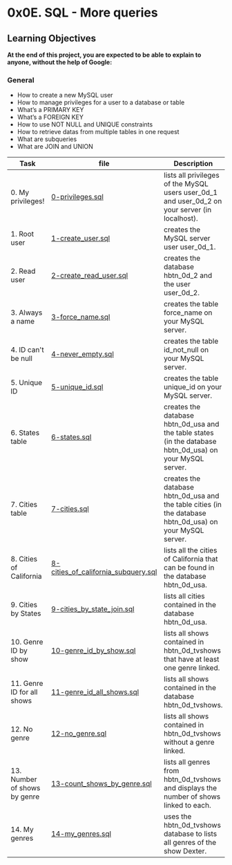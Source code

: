 # 0x0E. SQL - More queries

## Learning Objectives

**At the end of this project, you are expected to be able to explain to anyone, without the help of Google:**

### General

- How to create a new MySQL user
- How to manage privileges for a user to a database or table
- What’s a PRIMARY KEY
- What’s a FOREIGN KEY
- How to use NOT NULL and UNIQUE constraints
- How to retrieve datas from multiple tables in one request
- What are subqueries
- What are JOIN and UNION

| Task | file | Description |
|------|------|-------------|
| 0. My privileges! | [0-privileges.sql](https://github.com/SHEFOO10/alx-higher_level_programming/tree/main/0x0D-SQL_introduction/1-create_database_if_missing.sql) | lists all privileges of the MySQL users user_0d_1 and user_0d_2 on your server (in localhost). |
| 1. Root user | [1-create_user.sql](https://github.com/SHEFOO10/alx-higher_level_programming/tree/main/0x0D-SQL_introduction/1-create_user.sql) | creates the MySQL server user user_0d_1. |
| 2. Read user | [2-create_read_user.sql](https://github.com/SHEFOO10/alx-higher_level_programming/tree/main/0x0D-SQL_introduction/2-create_read_user.sql) | creates the database hbtn_0d_2 and the user user_0d_2. |
| 3. Always a name | [3-force_name.sql](https://github.com/SHEFOO10/alx-higher_level_programming/tree/main/0x0D-SQL_introduction/3-force_name.sql) | creates the table force_name on your MySQL server.|
| 4. ID can't be null | [4-never_empty.sql](https://github.com/SHEFOO10/alx-higher_level_programming/tree/main/0x0D-SQL_introduction/4-never_empty.sql) | creates the table id_not_null on your MySQL server.|
| 5. Unique ID | [5-unique_id.sql](https://github.com/SHEFOO10/alx-higher_level_programming/tree/main/0x0D-SQL_introduction/5-unique_id.sql) | creates the table unique_id on your MySQL server.|
| 6. States table | [6-states.sql](https://github.com/SHEFOO10/alx-higher_level_programming/tree/main/0x0D-SQL_introduction/6-states.sql) | creates the database hbtn_0d_usa and the table states (in the database hbtn_0d_usa) on your MySQL server. |
| 7. Cities table | [7-cities.sql](https://github.com/SHEFOO10/alx-higher_level_programming/tree/main/0x0D-SQL_introduction/7-cities.sql) | creates the database hbtn_0d_usa and the table cities (in the database hbtn_0d_usa) on your MySQL server. |
| 8. Cities of California | [8-cities_of_california_subquery.sql](https://github.com/SHEFOO10/alx-higher_level_programming/tree/main/0x0D-SQL_introduction/8-cities_of_california_subquery.sql) | lists all the cities of California that can be found in the database hbtn_0d_usa. |
| 9. Cities by States | [9-cities_by_state_join.sql](https://github.com/SHEFOO10/alx-higher_level_programming/tree/main/0x0D-SQL_introduction/9-cities_by_state_join.sql) | lists all cities contained in the database hbtn_0d_usa. |
| 10. Genre ID by show | [10-genre_id_by_show.sql](https://github.com/SHEFOO10/alx-higher_level_programming/tree/main/0x0D-SQL_introduction/10-genre_id_by_show.sql) | lists all shows contained in hbtn_0d_tvshows that have at least one genre linked. |
| 11. Genre ID for all shows | [11-genre_id_all_shows.sql](https://github.com/SHEFOO10/alx-higher_level_programming/tree/main/0x0D-SQL_introduction/11-genre_id_all_shows.sql) | lists all shows contained in the database hbtn_0d_tvshows. |
| 12. No genre | [12-no_genre.sql](https://github.com/SHEFOO10/alx-higher_level_programming/tree/main/0x0D-SQL_introduction/12-no_genre.sql) | lists all shows contained in hbtn_0d_tvshows without a genre linked. |
| 13. Number of shows by genre | [13-count_shows_by_genre.sql](https://github.com/SHEFOO10/alx-higher_level_programming/tree/main/0x0D-SQL_introduction/13-count_shows_by_genre.sql) | lists all genres from hbtn_0d_tvshows and displays the number of shows linked to each. |
| 14. My genres | [14-my_genres.sql](https://github.com/SHEFOO10/alx-higher_level_programming/tree/main/0x0D-SQL_introduction/14-my_genres.sql) | uses the hbtn_0d_tvshows database to lists all genres of the show Dexter. |
